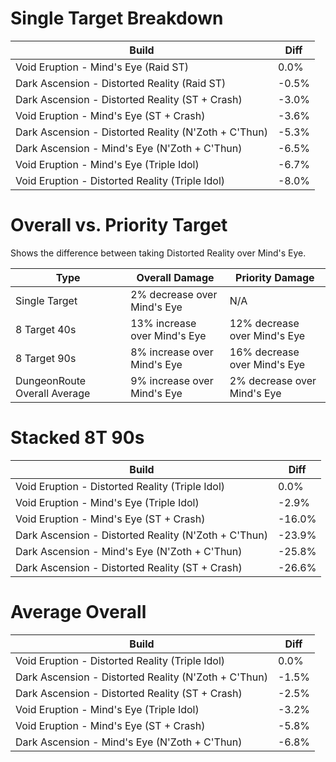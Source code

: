 # Single Target Breakdown
| Build                                                | Diff  |
| ---------------------------------------------------- | ----- |
| Void Eruption - Mind's Eye (Raid ST)                 | 0.0%  |
| Dark Ascension - Distorted Reality (Raid ST)         | -0.5% |
| Dark Ascension - Distorted Reality (ST + Crash)      | -3.0% |
| Void Eruption - Mind's Eye (ST + Crash)              | -3.6% |
| Dark Ascension - Distorted Reality (N'Zoth + C'Thun) | -5.3% |
| Dark Ascension - Mind's Eye (N'Zoth + C'Thun)        | -6.5% |
| Void Eruption - Mind's Eye (Triple Idol)             | -6.7% |
| Void Eruption - Distorted Reality (Triple Idol)      | -8.0% |

# Overall vs. Priority Target
Shows the difference between taking Distorted Reality over Mind's Eye.

| Type                         | Overall Damage               | Priority Damage              |
| ---------------------------- | ---------------------------- | ---------------------------- |
| Single Target                | 2% decrease over Mind's Eye  | N/A                          |
| 8 Target 40s                 | 13% increase over Mind's Eye | 12% decrease over Mind's Eye |
| 8 Target 90s                 | 8% increase over Mind's Eye  | 16% decrease over Mind's Eye |
| DungeonRoute Overall Average | 9% increase over Mind's Eye  | 2% decrease over Mind's Eye  |

# Stacked 8T 90s
| Build                                                | Diff   |
| ---------------------------------------------------- | ------ |
| Void Eruption - Distorted Reality (Triple Idol)      | 0.0%   |
| Void Eruption - Mind's Eye (Triple Idol)             | -2.9%  |
| Void Eruption - Mind's Eye (ST + Crash)              | -16.0% |
| Dark Ascension - Distorted Reality (N'Zoth + C'Thun) | -23.9% |
| Dark Ascension - Mind's Eye (N'Zoth + C'Thun)        | -25.8% |
| Dark Ascension - Distorted Reality (ST + Crash)      | -26.6% |

# Average Overall
| Build                                                | Diff  |
| ---------------------------------------------------- | ----- |
| Void Eruption - Distorted Reality (Triple Idol)      | 0.0%  |
| Dark Ascension - Distorted Reality (N'Zoth + C'Thun) | -1.5% |
| Dark Ascension - Distorted Reality (ST + Crash)      | -2.5% |
| Void Eruption - Mind's Eye (Triple Idol)             | -3.2% |
| Void Eruption - Mind's Eye (ST + Crash)              | -5.8% |
| Dark Ascension - Mind's Eye (N'Zoth + C'Thun)        | -6.8% |